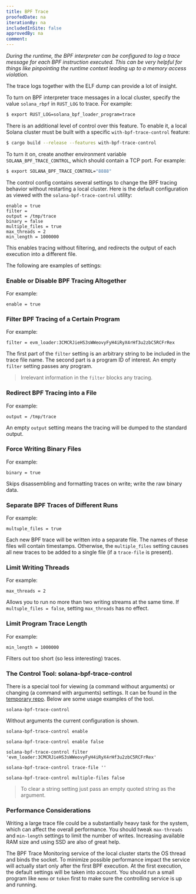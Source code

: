 ```yaml
---
title: BPF Trace
proofedDate: na
iterationBy: na
includedInSite: false
approvedBy: na
comment: 
---
```


*During the runtime, the BPF interpreter can be configured to log a trace message for each BPF instruction executed. This can be very helpful for things like pinpointing the runtime context leading up to a memory access violation.*

The trace logs together with the ELF dump can provide a lot of insight.

To turn on BPF interpreter trace messages in a local cluster, specify the value `solana_rbpf` in `RUST_LOG` to trace. For example:
```sh
$ export RUST_LOG=solana_bpf_loader_program=trace
```

There is an additional level of control over this feature. To enable it, a local Solana cluster must be built with a specific `with-bpf-trace-control` feature:
```sh
$ cargo build --release --features with-bpf-trace-control
```

To turn it on, create another environment variable `SOLANA_BPF_TRACE_CONTROL`, which should contain a TCP port. For example:
```sh
$ export SOLANA_BPF_TRACE_CONTROL="8888"
```

The control config contains several settings to change the BPF tracing behavior without restarting a local cluster. Here is the default configuration as viewed with the `solana-bpf-trace-control` utility:
```
enable = true
filter =
output = /tmp/trace
binary = false
multiple_files = true
max_threads = 2
min_length = 1000000
```
This enables tracing without filtering, and redirects the output of each execution into a different file.

The following are examples of settings:

### Enable or Disable BPF Tracing Altogether
For example:
```
enable = true
```

### Filter BPF Tracing of a Certain Program
For example:
```
filter = evm_loader:3CMCRJieHS3sWWeovyFyH4iRyX4rHf3u2zbC5RCFrRex
```
The first part of the `filter` setting is an arbitrary string to be included in the trace file name. The second part is a program ID of interest. An empty `filter` setting passes any program.  

> Irrelevant information in the `filter` blocks any tracing.

### Redirect BPF Tracing into a File
For example:
```
output = /tmp/trace
```
An empty `output` setting means the tracing will be dumped to the standard output.

### Force Writing Binary Files
For example:
```
binary = true
```
Skips disassembling and formatting traces on write; write the raw binary data.

### Separate BPF Traces of Different Runs
For example:
```
multuple_files = true
```

Each new BPF trace will be written into a separate file. The names of these files will contain timestamps. Otherwise, the `multiple_files` setting causes all new traces to be added to a single file (if a `trace-file` is present).

### Limit Writing Threads
For example:
```
max_threads = 2
```
Allows you to run no more than two writing streams at the same time. If `multuple_files = false`, setting `max_threads` has no effect.

### Limit Program Trace Length
For example:
```
min_length = 1000000
```
Filters out too short (so less interesting) traces.

### The Control Tool: solana-bpf-trace-control
There is a special tool for viewing (a command without arguments) or changing (a command with arguments) settings. It can be found in the [temporary repo](https://github.com/vakond/solana-bpf-trace-control). Below are some usage examples of the tool.
```
solana-bpf-trace-control
```
Without arguments the current configuration is shown.

```
solana-bpf-trace-control enable
```

```
solana-bpf-trace-control enable false
```

```
solana-bpf-trace-control filter 'evm_loader:3CMCRJieHS3sWWeovyFyH4iRyX4rHf3u2zbC5RCFrRex'
```

```
solana-bpf-trace-control trace-file ''
```

```
solana-bpf-trace-control multiple-files false
```

> To clear a string setting just pass an empty quoted string as the argument.

### Performance Considerations

Writing a large trace file could be a substantially heavy task for the system, which can affect the overall performance. You should tweak `max-threads` and `min-length` settings to limit the number of writes. Increasing available RAM size and using SSD are also of great help.

The BPF Trace Monitoring service of the local cluster starts the OS thread and binds the socket. To minimize possible performance impact the service will actually start only after the first BPF execution. At the first execution, the default settings will be taken into account. You should run a small program like `memo` or `token` first to make sure the controlling service is up and running.
